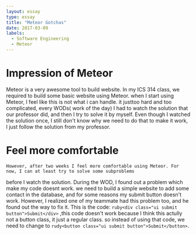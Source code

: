 ```yaml
---
layout: essay
type: essay
title: "Meteor Gotchas"
date: 2017-03-09
labels:
  - Software Engineering
  - Meteor
---
```


   # Impression of Meteor
   
   Meteor is a very awesome tool to build website. In my ICS 314 class, we required to build some basic website
using Meteor. when I start using Meteor, I feel like this is not what i can handle. it justtoo hard and too complicated, 
every WODs( work of the day) I had to watch the solution that our professor did, and then I try to solve it by myself. 
Even though I watched the solution once, I still don't know why we need to do that to make it work, I just follow the 
solution from my professor.

   # Feel more comfortable
   
    However, after two weeks I feel more comfortable using Meteor. For now, I can at least try to solve some subproblems
before I watch the solution. During the WOD, I found out a problem which make my code doesnt work. we need to build a 
simple website to add some contact in the database, and for some reasons my submit button doesn't work. However, I realized
 one of my teammate had this problem too, and he found out the way to fix it. This is the code:  ```ruby<div class="ui submit button">Submit</div>``` ,this code doesn't work because I think this actully not a button 
class, it just a regular class. so instead of using that code, we need to change to
 ```rudy<button class="ui submit button">Submit</button>```.


